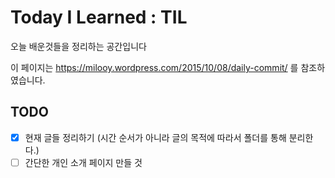 # Today I Learned : TIL

오늘 배운것들을 정리하는 공간입니다

이 페이지는 https://milooy.wordpress.com/2015/10/08/daily-commit/ 를 참조하였습니다.

## TODO

- [x] 현재 글들 정리하기 (시간 순서가 아니라 글의 목적에 따라서 폴더를 통해 분리한다.)
- [ ] 간단한 개인 소개 페이지 만들 것
